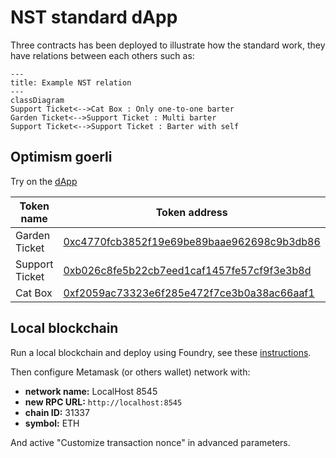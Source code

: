 # NST standard dApp

Three contracts has been deployed to illustrate how the standard work, they have relations between each others such as:

```mermaid
---
title: Example NST relation
---
classDiagram
Support Ticket<-->Cat Box : Only one-to-one barter
Garden Ticket<-->Support Ticket : Multi barter
Support Ticket<-->Support Ticket : Barter with self
```

## Optimism goerli

Try on the [dApp](https://nst-dapp.vercel.app/)

| Token name     | Token address                                                                                                                         | Metadata IPFS hash                             |
| -------------- | ------------------------------------------------------------------------------------------------------------------------------------- | ---------------------------------------------- |
| Garden Ticket  | [0xc4770fcb3852f19e69be89baae962698c9b3db86](https://goerli-optimism.etherscan.io/address/0xc4770fcb3852f19e69be89baae962698c9b3db86) | QmQskqBAHB615HAFEzpB1FkEuU5Dy6wZc6JEWUjjvcAQ2k |
| Support Ticket | [0xb026c8fe5b22cb7eed1caf1457fe57cf9f3e3b8d](https://goerli-optimism.etherscan.io/address/0xb026c8fe5b22cb7eed1caf1457fe57cf9f3e3b8d) | QmQskqBAHB615HAFEzpB1FkEuU5Dy6wZc6JEWUjjvcAQ2k |
| Cat Box        | [0xf2059ac73323e6f285e472f7ce3b0a38ac66aaf1](https://goerli-optimism.etherscan.io/address/0xf2059ac73323e6f285e472f7ce3b0a38ac66aaf1) | QmPpEkpXsLYqrKbsCE4acEUDcKvg72vBKLVjc1dfvHBAzR |

## Local blockchain

Run a local blockchain and deploy using Foundry, see these [instructions](https://github.com/NST-Standard/NST-Standard#deploy-on-local-blockchain).

Then configure Metamask (or others wallet) network with:

- **network name:** LocalHost 8545
- **new RPC URL:** `http://localhost:8545`
- **chain ID:** 31337
- **symbol:** ETH

And active "Customize transaction nonce" in advanced parameters.
